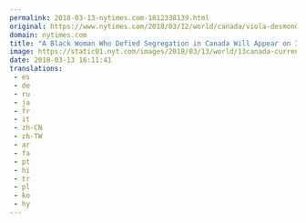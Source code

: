 ```yaml
---
permalink: 2018-03-13-nytimes.com-1812338139.html
original: https://www.nytimes.com/2018/03/12/world/canada/viola-desmond-currency.html?partner=rss&amp;emc=rss
domain: nytimes.com
title: "A Black Woman Who Defied Segregation in Canada Will Appear on Its Currency"
image: https://static01.nyt.com/images/2018/03/13/world/13canada-currency1/13canada-currency1-mediumThreeByTwo440.jpg
date: 2018-03-13 16:11:41
translations: 
 - es
 - de
 - ru
 - ja
 - fr
 - it
 - zh-CN
 - zh-TW
 - ar
 - fa
 - pt
 - hi
 - tr
 - pl
 - ko
 - hy
---
```


